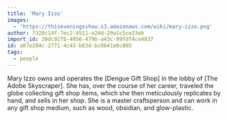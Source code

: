 ```yaml
---
title: 'Mary Izzo'
images:
  - 'https://thiseveningsshow.s3.amazonaws.com/wiki/mary-izzo.png'
author: 7328c14f-7ec2-4511-a24d-29a1c5ce23eb
import_id: 30dc92fb-4956-479b-a43c-99fdf4ce4837
id: a07e284c-2771-4c43-b03d-bc0641e0c805
tags:
  - people
---
```

Mary Izzo owns and operates the [Dengue Gift Shop] in the lobby of [The Adobe Skyscraper]. She has, over the course of her career, traveled the globe collecting gift shop items, which she then meticulously replicates by hand, and sells in her shop. She is a master craftsperson and can work in any gift shop medium, such as wood, obsidian, and glow-plastic.
